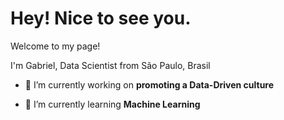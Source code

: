 <h1 align="left">Hey! Nice to see you.</h1>

Welcome to my page!

I'm Gabriel, Data Scientist from São Paulo, Brasil

- 🔭 I’m currently working on **promoting a Data-Driven culture**

- 🌱 I’m currently learning **Machine Learning**
